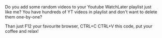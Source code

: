 Do you add some random videos to your Youtube WatchLater playlist just like me? You have hundreds of YT videos in playlist and don't want to delete them one-by-one?

Than just F12 your favourite browser, CTRL+C CTRL+V this code, put your coffee and relax!
